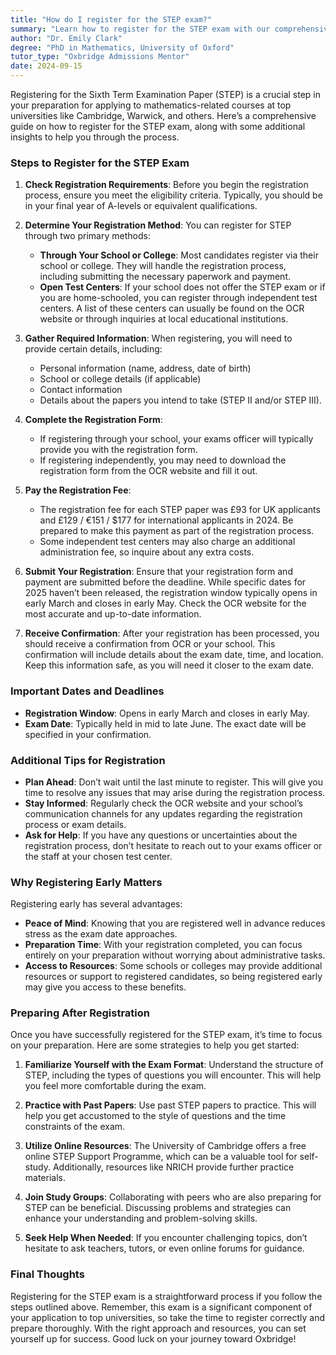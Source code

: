 ```yaml
---
title: "How do I register for the STEP exam?"
summary: "Learn how to register for the STEP exam with our comprehensive guide, including eligibility criteria and registration methods for top universities."
author: "Dr. Emily Clark"
degree: "PhD in Mathematics, University of Oxford"
tutor_type: "Oxbridge Admissions Mentor"
date: 2024-09-15
---
```


Registering for the Sixth Term Examination Paper (STEP) is a crucial step in your preparation for applying to mathematics-related courses at top universities like Cambridge, Warwick, and others. Here’s a comprehensive guide on how to register for the STEP exam, along with some additional insights to help you through the process.

### Steps to Register for the STEP Exam

1. **Check Registration Requirements**:
   Before you begin the registration process, ensure you meet the eligibility criteria. Typically, you should be in your final year of A-levels or equivalent qualifications.

2. **Determine Your Registration Method**:
   You can register for STEP through two primary methods:
   - **Through Your School or College**: Most candidates register via their school or college. They will handle the registration process, including submitting the necessary paperwork and payment.
   - **Open Test Centers**: If your school does not offer the STEP exam or if you are home-schooled, you can register through independent test centers. A list of these centers can usually be found on the OCR website or through inquiries at local educational institutions.

3. **Gather Required Information**:
   When registering, you will need to provide certain details, including:
   - Personal information (name, address, date of birth)
   - School or college details (if applicable)
   - Contact information
   - Details about the papers you intend to take (STEP II and/or STEP III).

4. **Complete the Registration Form**:
   - If registering through your school, your exams officer will typically provide you with the registration form.
   - If registering independently, you may need to download the registration form from the OCR website and fill it out.

5. **Pay the Registration Fee**:
   - The registration fee for each STEP paper was £93 for UK applicants and £129 / €151 / $177 for international applicants in 2024. Be prepared to make this payment as part of the registration process.
   - Some independent test centers may also charge an additional administration fee, so inquire about any extra costs.

6. **Submit Your Registration**:
   Ensure that your registration form and payment are submitted before the deadline. While specific dates for 2025 haven’t been released, the registration window typically opens in early March and closes in early May. Check the OCR website for the most accurate and up-to-date information.

7. **Receive Confirmation**:
   After your registration has been processed, you should receive a confirmation from OCR or your school. This confirmation will include details about the exam date, time, and location. Keep this information safe, as you will need it closer to the exam date.

### Important Dates and Deadlines

- **Registration Window**: Opens in early March and closes in early May.
- **Exam Date**: Typically held in mid to late June. The exact date will be specified in your confirmation.

### Additional Tips for Registration

- **Plan Ahead**: Don’t wait until the last minute to register. This will give you time to resolve any issues that may arise during the registration process.
- **Stay Informed**: Regularly check the OCR website and your school’s communication channels for any updates regarding the registration process or exam details.
- **Ask for Help**: If you have any questions or uncertainties about the registration process, don’t hesitate to reach out to your exams officer or the staff at your chosen test center.

### Why Registering Early Matters

Registering early has several advantages:
- **Peace of Mind**: Knowing that you are registered well in advance reduces stress as the exam date approaches.
- **Preparation Time**: With your registration completed, you can focus entirely on your preparation without worrying about administrative tasks.
- **Access to Resources**: Some schools or colleges may provide additional resources or support to registered candidates, so being registered early may give you access to these benefits.

### Preparing After Registration

Once you have successfully registered for the STEP exam, it’s time to focus on your preparation. Here are some strategies to help you get started:

1. **Familiarize Yourself with the Exam Format**: Understand the structure of STEP, including the types of questions you will encounter. This will help you feel more comfortable during the exam.

2. **Practice with Past Papers**: Use past STEP papers to practice. This will help you get accustomed to the style of questions and the time constraints of the exam.

3. **Utilize Online Resources**: The University of Cambridge offers a free online STEP Support Programme, which can be a valuable tool for self-study. Additionally, resources like NRICH provide further practice materials.

4. **Join Study Groups**: Collaborating with peers who are also preparing for STEP can be beneficial. Discussing problems and strategies can enhance your understanding and problem-solving skills.

5. **Seek Help When Needed**: If you encounter challenging topics, don’t hesitate to ask teachers, tutors, or even online forums for guidance.

### Final Thoughts

Registering for the STEP exam is a straightforward process if you follow the steps outlined above. Remember, this exam is a significant component of your application to top universities, so take the time to register correctly and prepare thoroughly. With the right approach and resources, you can set yourself up for success. Good luck on your journey toward Oxbridge!
    